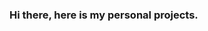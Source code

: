 ### Hi there, here is my personal projects.

<!--
**lUKEdOWNEY/lUKEDOWNEY** is a ✨ _special_ ✨ repository because its `README.md` (this file) appears on your GitHub profile.

Here are some ideas to get you started:

- 🔭 I’m currently working on becoming a data engineer
- 🌱 I’m currently learning python
- 💬 Ask me about my dog
- 📫 How to reach me
- 😄 Pronouns: ...
-->
